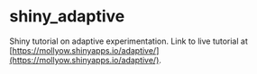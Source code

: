 # shiny_adaptive
Shiny tutorial on adaptive experimentation. Link to live tutorial at [https://mollyow.shinyapps.io/adaptive/](https://mollyow.shinyapps.io/adaptive/). 
